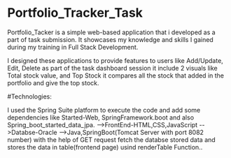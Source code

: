 # Portfolio_Tracker_Task

Portfolio_Tacker is a simple web-based application that i developed as a part of task submission. It showcases my knowledge and skills I gained during my training in Full Stack Development.

I designed these applications to provide features to users like Add/Update, Edit, Delete as part of the task dashboard session it include 2 visuals like Total stock value, and Top Stock it compares all the stock that added in the portfolio and give the top stock.

#Technologies:

I used the Spring Suite platform to execute the code and add some dependencies like Started-Web, SpringFramework.boot and also Spring_boot_started_data_jpa.
-->FrontEnd-HTML,CSS,JavaScript
-->Databse-Oracle
-->Java,SpringBoot(Tomcat Server with port 8082 number) 
with the help of GET request fetch the databse stored data and stores the data in table(frontend page) usind renderTable Function..

